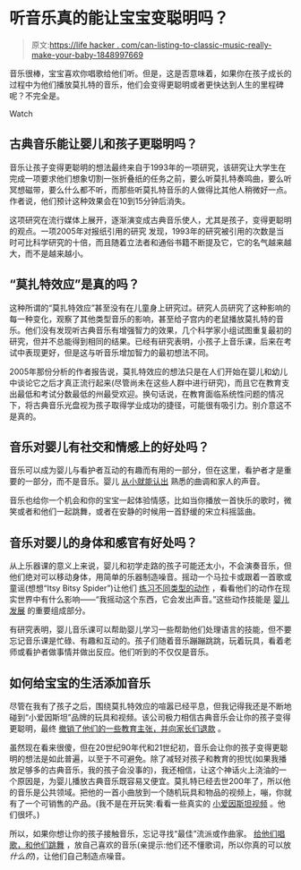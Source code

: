 # 听音乐真的能让宝宝变聪明吗？

> 原文:[https://life hacker . com/can-listing-to-classic-music-really-make-your-baby-1848997669](https://lifehacker.com/can-listening-to-classical-music-really-make-your-baby-1848997669)

音乐很棒，宝宝喜欢你唱歌给他们听。但是，这是否意味着，如果你在孩子成长的过程中为他们播放莫扎特的音乐，他们会变得更聪明或者更快达到人生的里程碑呢？不完全是。

Watch

## 古典音乐能让婴儿和孩子更聪明吗？

音乐让孩子变得更聪明的想法最终来自于1993年的一项研究，该研究让大学生在完成一项要求他们想象切割一张折叠纸的任务之前，要么听莫扎特奏鸣曲，要么听冥想磁带，要么什么都不听，而那些听莫扎特音乐的人做得比其他人稍微好一点。作者说，他们预计这种效果会在10到15分钟后消失。

这项研究在流行媒体上展开，逐渐演变成古典音乐使人，尤其是孩子，变得更聪明的观点。一项2005年对报纸引用的研究 发现，1993年的研究被引用的次数是当时可比科学研究的十倍，而且随着立法者和通俗书籍不断提及它，它的名气越来越大，而不是越来越小。

## “莫扎特效应”是真的吗？

这种所谓的“莫扎特效应”甚至没有在儿童身上研究过。研究人员研究了这种影响的每一种变化，观察了其他类型音乐的影响，甚至给子宫内的老鼠播放莫扎特的音乐。他们没有发现听古典音乐有增强智力的效果，几个科学家小组试图重复最初的研究，但并不总能得到相同的结果。已经有研究表明，小孩子上音乐课，后来在考试中表现更好，但是这与听音乐增加智力的最初想法不同。

2005年那份分析的作者报告说，莫扎特效应的想法只是在人们开始在婴儿和幼儿中谈论它之后才真正流行起来(尽管尚未在这些人群中进行研究)，而且它在教育支出最低和考试分数最低的州最受欢迎。换句话说，在教育面临系统性问题的情况下，将古典音乐光盘视为孩子取得学业成功的捷径，可能很有吸引力。别介意这不是真的。

## 音乐对婴儿有社交和情感上的好处吗？

音乐可以成为婴儿与看护者互动的有趣而有用的一部分，但在这里，看护者才是重要的一部分，而不是音乐。婴儿 [从小就能认出](https://www.healthychildren.org/English/tips-tools/ask-the-pediatrician/Pages/I%E2%80%99m-pregnant-and-would-like-to-sing-to-my-unborn-baby.aspx) 熟悉的曲调和家人的声音。

音乐也给你一个机会和你的宝宝一起体验情感，比如当你播放一首快乐的歌时，微笑或者和他们一起跳舞，或者在安静的时候用一首舒缓的宋立科摇篮曲。

## 音乐对婴儿的身体和感官有好处吗？

从上乐器课的意义上来说，婴儿和初学走路的孩子可能还太小，不会演奏音乐，但他们绝对可以移动身体，用简单的乐器制造噪音。摇动一个马拉卡或跟着一首歌或童谣(想想“Itsy Bitsy Spider”)让他们 [练习不同类型的动作](https://www.chhs.niu.edu/child-center/resources/articles/music-and-movement.shtml) ，看看他们的动作在现实世界中有什么影响——“我摇动这个东西，它会发出声音。”这些动作技能是 [婴儿发展](https://www.choc.org/userfiles/file/Rehab-Developmental%20Milestones%20final.pdf) 的重要组成部分。

有研究表明，婴儿音乐课可以帮助婴儿学习一些帮助他们处理语言的技能，但不要忘记音乐课是忙碌、有趣和互动的。孩子们随着音乐蹦蹦跳跳，玩着玩具，看着老师或看护者做事情并做出反应。他们听到的不仅仅是音乐。

## 如何给宝宝的生活添加音乐

尽管在我有了孩子之后，围绕莫扎特效应的喧嚣已经平息，但我记得我还是不断地碰到“小爱因斯坦”品牌的玩具和视频。该公司极力相信古典音乐会让你的孩子变得更聪明，最终 [撤销了他们的一些教育主张，并向家长们退款](https://slate.com/technology/2017/12/the-rise-and-fall-of-baby-einstein.html) 。

虽然现在看来很傻，但在20世纪90年代和21世纪初，音乐会让你的孩子变得更聪明的想法是如此普遍，以至于不可避免。除了减轻对孩子和教育的担忧(如果我播放足够多的古典音乐，我的孩子会没事的)，我还相信，让这个神话火上浇油的一个原因是，为婴儿播放古典音乐既容易又便宜。莫扎特已经去世200年了，所以他的音乐是公共领域。把他的一首小曲放到一个随机玩具和物品的视频上，嘣，你就有了一个可销售的产品。(我不是在开玩笑:看看一些真实的 [小爱因斯坦视频](https://www.youtube.com/watch?v=_HbEejSqE9Y) 。他们很坏。)

所以，如果你想让你的孩子接触音乐，忘记寻找“最佳”流派或作曲家。 [给他们唱歌，和他们跳舞](https://www.cdc.gov/ncbddd/childdevelopment/positiveparenting/infants.html) ，放自己喜欢的音乐(亲提示:他们还不懂歌词，所以你真的可以放*什么的*)，让他们自己制造点噪音。